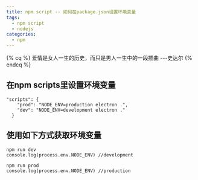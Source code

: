 ```yaml
---
title: npm script -- 如何在package.json设置环境变量
tags:
  - npm script
  - nodejs
categories:
  - npm
---
```


{% cq %} 爱情是女人一生的历史，而只是男人一生中的一段插曲 
 ---史达尔 
{% endcq %}

## 在npm scripts里设置环境变量

```
"scripts": {
    "prod": "NODE_ENV=production electron .",
    "dev": "NODE_ENV=development electron ."
  }
```

## 使用如下方式获取环境变量

```
npm run dev
console.log(process.env.NODE_ENV) //development

npm run prod
console.log(process.env.NODE_ENV) //production
```
